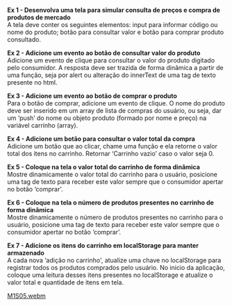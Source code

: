 <b>Ex 1 - Desenvolva uma tela para simular consulta de preços e compra de produtos de mercado</br></b>
A tela deve conter os seguintes elementos: input para informar código ou nome do produto; botão para consultar valor e botão para comprar produto consultado.

<b>Ex 2 - Adicione um evento ao botão de consultar valor do produto</br></b>
Adicione um evento de clique para consultar o valor do produto digitado pelo consumidor. A resposta deve ser trazida de forma dinâmica a partir de uma função, seja por alert ou alteração do innerText de uma tag de texto presente no html.

<b> Ex 3 - Adicione um evento ao botão de comprar o produto</br></b>
Para o botão de comprar, adicione um evento de clique. O nome do produto deve ser inserido em um array de lista de compras do usuário, ou seja, dar um ‘push’ do nome ou objeto produto (formado por nome e preço) na variável carrinho (array).

<b>Ex 4 - Adicione um botão para consultar o valor total da compra</br></b>
Adicione um botão que ao clicar, chame uma função e ela retorne o valor total dos itens no carrinho. Retornar ‘Carrinho vazio’ caso o valor seja 0.

<b>Ex 5 - Coloque na tela o valor total do carrinho de forma dinâmica</br></b>
Mostre dinamicamente o valor total do carrinho para o usuário, posicione uma tag de texto para receber este valor sempre que o consumidor apertar no botão ‘comprar’.

<b> Ex 6 - Coloque na tela o número de produtos presentes no carrinho de forma dinâmica</br></b>
Mostre dinamicamente o número de produtos presentes no carrinho para o usuário, posicione uma tag de texto para receber este valor sempre que o consumidor apertar no botão ‘comprar’.

<b>Ex 7 - Adicione os itens do carrinho em localStorage para manter armazenado</br></b>
A cada nova ‘adição no carrinho', atualize uma chave no localStorage para registrar todos os produtos comprados pelo usuário. No inicio da aplicação, coloque uma leitura desses itens presentes no localStorage e atualize o valor total e quantidade de itens em tela.

[M1S05.webm](https://github.com/jaquelinemarina/FuturoDEV_M1S05/assets/153782247/9f6dcdc8-c21a-4887-9b51-327761b41f21)
